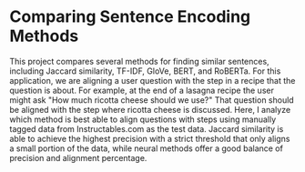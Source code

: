 # Comparing Sentence Encoding Methods

This project compares several methods for finding similar sentences, including Jaccard similarity, TF-IDF, GloVe, BERT, and RoBERTa. For this application, we are aligning a user question with the step in a recipe that the question is about. For example, at the end of a lasagna recipe the user might ask "How much ricotta cheese should we use?" That question should be aligned with the step where ricotta cheese is discussed. Here, I analyze which method is best able to align questions with steps using manually tagged data from Instructables.com as the test data. Jaccard similarity is able to achieve the highest precision with a strict threshold that only aligns a small portion of the data, while neural methods offer a good balance of precision and alignment percentage.

